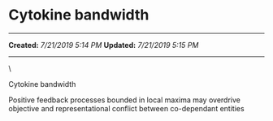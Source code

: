 Cytokine bandwidth
==================

  -------------- ---------------------
  **Created:**   *7/21/2019 5:14 PM*
  **Updated:**   *7/21/2019 5:15 PM*
  -------------- ---------------------

\

Cytokine bandwidth

Positive feedback processes bounded in local maxima may overdrive
objective and representational conflict between co-dependant entities

 
